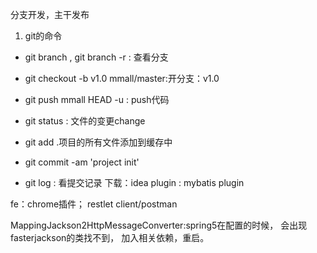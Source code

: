 分支开发，主干发布

1. git的命令
- git branch , git branch -r : 查看分支
- git checkout -b v1.0 mmall/master:开分支：v1.0

- git push mmall HEAD -u : push代码
- git status : 文件的变更change
- git add .项目的所有文件添加到缓存中
- git commit -am 'project init'
- git log : 看提交记录
下载：idea plugin : mybatis plugin

fe：chrome插件； restlet client/postman

MappingJackson2HttpMessageConverter:spring5在配置的时候，
会出现fasterjackson的类找不到，
加入相关依赖，重启。